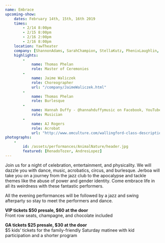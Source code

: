 ```yaml
---
name: Embrace
upcoming-show:
    dates: February 14th, 15th, 16th 2019
    times:
        - 2/14 8:00pm
        - 2/15 8:00pm
        - 2/16 2:00pm
        - 2/16 8:00pm
    location: YawTheater
    company: [ShannonAdams, SarahChampion, StellaKutz, PhenixLaughlin, ChelseaReinschmidt, AlexandraSipe, JaimeWaliczek, WarrenWoo]
    highlights:
        -
            name: Thomas Phelan
            role: Master of Ceremonies
        -
            name: Jaime Waliczek
            role: Choreographer
            url: "/company/JaimeWaliczek.html"
        -
            name: Thomas Phelan
            role: Burlesque
        -
            name: Hannah Duffy - @hannahduffymusic on Facebook, YouTube, and Instagram
            role: Musician
        -
            name: AJ Rogers
            role: Acrobat
            url: "http://www.omculture.com/wallingford-class-descriptions"
photographs:
    -
        id: /assets/performances/AnimalNature/header.jpg
        featured: [RenadoTozer, AndresLopez]
---
```

Join us for a night of celebration, entertainment, and physicality. We will dazzle you with dance, music, acrobatics, circus, and burlesque. Jerboa will take you on a journey from the jazz club to the apocalypse and tackle themes like the abuse of power and gender identity. Come embrace life in all its weirdness with these fantastic performers.

All the evening performances will be followed by a jazz and swing afterparty so stay to meet the performers and dance.

**VIP tickets $50 presale, $60 at the door**  
Front row seats, champagne, and chocolate included

**GA tickets $25 presale, $30 at the door**  
$5 kids’ tickets for the family-friendly Saturday matinee with kid participation and a shorter program

